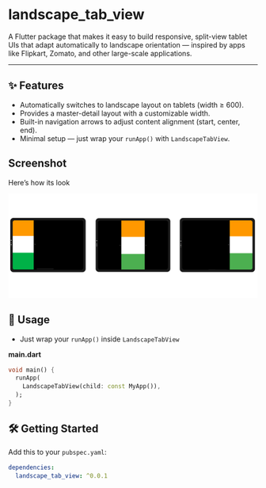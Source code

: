# landscape_tab_view

A Flutter package that makes it easy to build responsive, split-view tablet UIs that adapt
automatically to landscape orientation — inspired by apps like Flipkart, Zomato, and other
large-scale applications.


---

## ✨ Features

- Automatically switches to landscape layout on tablets (width ≥ 600).
- Provides a master-detail layout with a customizable width.
- Built-in navigation arrows to adjust content alignment (start, center, end).
- Minimal setup — just wrap your `runApp()` with `LandscapeTabView`.

## Screenshot

Here’s how its look

![Example of landscape_tab_view](screenshots/example1.png)

## 🚀 Usage

- Just wrap your `runApp()` inside `LandscapeTabView`

**main.dart**

```dart
void main() {
  runApp(
    LandscapeTabView(child: const MyApp()),
  );
}
```

## 🛠️ Getting Started

Add this to your `pubspec.yaml`:

```yaml
dependencies:
  landscape_tab_view: ^0.0.1
